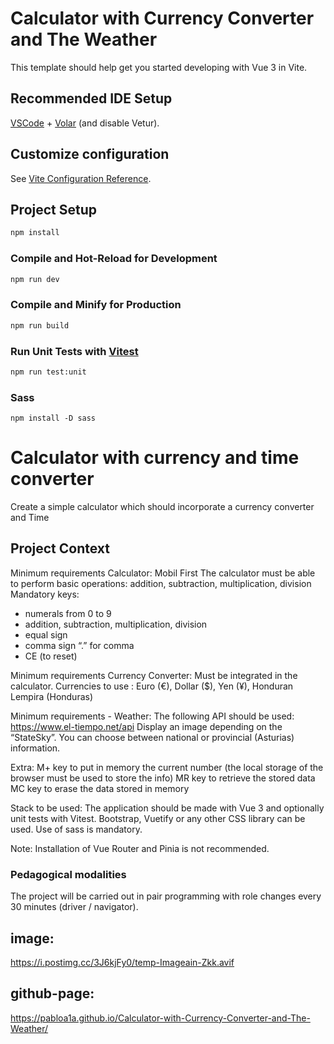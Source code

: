 # Calculator with Currency Converter and The Weather

This template should help get you started developing with Vue 3 in Vite.

## Recommended IDE Setup

[VSCode](https://code.visualstudio.com/) + [Volar](https://marketplace.visualstudio.com/items?itemName=Vue.volar) (and disable Vetur).

## Customize configuration

See [Vite Configuration Reference](https://vitejs.dev/config/).

## Project Setup

```sh
npm install
```

### Compile and Hot-Reload for Development

```sh
npm run dev
```

### Compile and Minify for Production

```sh
npm run build
```

### Run Unit Tests with [Vitest](https://vitest.dev/)

```sh
npm run test:unit
```

### Sass
`````
npm install -D sass
`````

# Calculator with currency and time converter

Create a simple calculator which should incorporate a currency converter and Time

## Project Context

Minimum requirements Calculator:
Mobil First
The calculator must be able to perform basic operations: addition, subtraction, multiplication, division
Mandatory keys:
- numerals from 0 to 9
- addition, subtraction, multiplication, division
- equal sign
- comma sign “.” for comma
- CE (to reset)

Minimum requirements Currency Converter:
Must be integrated in the calculator.
Currencies to use : Euro (€), Dollar ($), Yen (¥), Honduran Lempira (Honduras)

Minimum requirements - Weather:
The following API should be used: https://www.el-tiempo.net/api
Display an image depending on the “StateSky”.
You can choose between national or provincial (Asturias) information.

Extra:
M+ key to put in memory the current number (the local storage of the browser must be used to store the info)
MR key to retrieve the stored data
MC key to erase the data stored in memory

Stack to be used:
The application should be made with Vue 3 and optionally unit tests with Vitest. Bootstrap, Vuetify or any other CSS library can be used. Use of sass is mandatory.

Note: Installation of Vue Router and Pinia is not recommended.

### Pedagogical modalities

The project will be carried out in pair programming with role changes every 30 minutes (driver / navigator).

## image:

https://i.postimg.cc/3J6kjFy0/temp-Imageain-Zkk.avif

## github-page:

https://pabloa1a.github.io/Calculator-with-Currency-Converter-and-The-Weather/